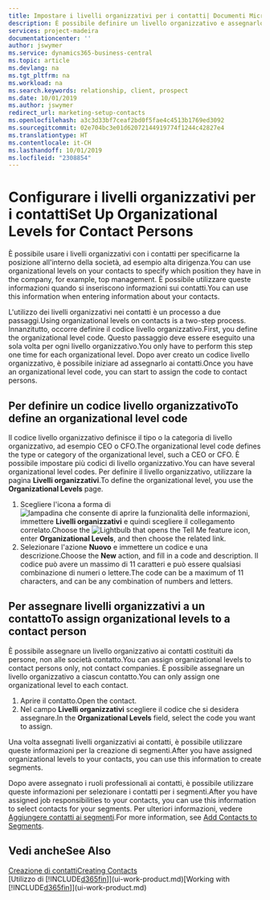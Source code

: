 ```yaml
---
title: Impostare i livelli organizzativi per i contatti| Documenti Microsoft
description: È possibile definire un livello organizzativo e assegnarlo al contatto per indicare la posizione all'interno della rispettiva società, ad esempio alta dirigenza.
services: project-madeira
documentationcenter: ''
author: jswymer
ms.service: dynamics365-business-central
ms.topic: article
ms.devlang: na
ms.tgt_pltfrm: na
ms.workload: na
ms.search.keywords: relationship, client, prospect
ms.date: 10/01/2019
ms.author: jswymer
redirect_url: marketing-setup-contacts
ms.openlocfilehash: a3c3d33bf7ceaf2bd0f5fae4c4513b1769ed3092
ms.sourcegitcommit: 02e704bc3e01d62072144919774f1244c42827e4
ms.translationtype: HT
ms.contentlocale: it-CH
ms.lasthandoff: 10/01/2019
ms.locfileid: "2308854"
---
```

# <a name="set-up-organizational-levels-for-contact-persons"></a><span data-ttu-id="2c061-103">Configurare i livelli organizzativi per i contatti</span><span class="sxs-lookup"><span data-stu-id="2c061-103">Set Up Organizational Levels for Contact Persons</span></span>
<span data-ttu-id="2c061-104">È possibile usare i livelli organizzativi con i contatti per specificarne la posizione all'interno della società, ad esempio alta dirigenza.</span><span class="sxs-lookup"><span data-stu-id="2c061-104">You can use organizational levels on your contacts to specify which position they have in the company, for example, top management.</span></span> <span data-ttu-id="2c061-105">È possibile utilizzare queste informazioni quando si inseriscono informazioni sui contatti.</span><span class="sxs-lookup"><span data-stu-id="2c061-105">You can use this information when entering information about your contacts.</span></span>

<span data-ttu-id="2c061-106">L'utilizzo dei livelli organizzativi nei contatti è un processo a due passaggi.</span><span class="sxs-lookup"><span data-stu-id="2c061-106">Using organizational levels on contacts is a two-step process.</span></span> <span data-ttu-id="2c061-107">Innanzitutto, occorre definire il codice livello organizzativo.</span><span class="sxs-lookup"><span data-stu-id="2c061-107">First, you define the organizational level code.</span></span> <span data-ttu-id="2c061-108">Questo passaggio deve essere eseguito una sola volta per ogni livello organizzativo.</span><span class="sxs-lookup"><span data-stu-id="2c061-108">You only have to perform this step one time for each organizational level.</span></span> <span data-ttu-id="2c061-109">Dopo aver creato un codice livello organizzativo, è possibile iniziare ad assegnarlo ai contatti.</span><span class="sxs-lookup"><span data-stu-id="2c061-109">Once you have an organizational level code, you can start to assign the code to contact persons.</span></span>

## <a name="to-define-an-organizational-level-code"></a><span data-ttu-id="2c061-110">Per definire un codice livello organizzativo</span><span class="sxs-lookup"><span data-stu-id="2c061-110">To define an organizational level code</span></span>
<span data-ttu-id="2c061-111">Il codice livello organizzativo definisce il tipo o la categoria di livello organizzativo, ad esempio CEO o CFO.</span><span class="sxs-lookup"><span data-stu-id="2c061-111">The organizational level code defines the type or category of the organizational level, such a CEO  or CFO.</span></span> <span data-ttu-id="2c061-112">È possibile impostare più codici di livello organizzativo.</span><span class="sxs-lookup"><span data-stu-id="2c061-112">You can have several organizational level codes.</span></span> <span data-ttu-id="2c061-113">Per definire il livello organizzativo, utilizzare la pagina **Livelli organizzativi**.</span><span class="sxs-lookup"><span data-stu-id="2c061-113">To define the organizational level, you use the **Organizational Levels** page.</span></span>

1. <span data-ttu-id="2c061-114">Scegliere l'icona a forma di ![lampadina che consente di aprire la funzionalità delle informazioni](media/ui-search/search_small.png "Informazioni sull'operazione che si desidera eseguire"), immettere **Livelli organizzativi** e quindi scegliere il collegamento correlato.</span><span class="sxs-lookup"><span data-stu-id="2c061-114">Choose the ![Lightbulb that opens the Tell Me feature](media/ui-search/search_small.png "Tell me what you want to do") icon, enter **Organizational Levels**, and then choose the related link.</span></span>
2. <span data-ttu-id="2c061-115">Selezionare l'azione **Nuovo** e immettere un codice e una descrizione.</span><span class="sxs-lookup"><span data-stu-id="2c061-115">Choose the **New** action, and fill in a code and description.</span></span> <span data-ttu-id="2c061-116">Il codice può avere un massimo di 11 caratteri e può essere qualsiasi combinazione di numeri o lettere.</span><span class="sxs-lookup"><span data-stu-id="2c061-116">The code can be a maximum of 11 characters, and can be any combination of numbers and letters.</span></span>

## <a name="to-assign-organizational-levels-to-a-contact-person"></a><span data-ttu-id="2c061-117">Per assegnare livelli organizzativi a un contatto</span><span class="sxs-lookup"><span data-stu-id="2c061-117">To assign organizational levels to a contact person</span></span>
<span data-ttu-id="2c061-118">È possibile assegnare un livello organizzativo ai contatti costituiti da persone, non alle società contatto.</span><span class="sxs-lookup"><span data-stu-id="2c061-118">You can assign organizational levels to contact persons only, not contact companies.</span></span> <span data-ttu-id="2c061-119">È possibile assegnare un livello organizzativo a ciascun contatto.</span><span class="sxs-lookup"><span data-stu-id="2c061-119">You can only assign one organizational level to each contact.</span></span>

1. <span data-ttu-id="2c061-120">Aprire il contatto.</span><span class="sxs-lookup"><span data-stu-id="2c061-120">Open the contact.</span></span>
2. <span data-ttu-id="2c061-121">Nel campo **Livelli organizzativi** scegliere il codice che si desidera assegnare.</span><span class="sxs-lookup"><span data-stu-id="2c061-121">In the **Organizational Levels** field, select the code you want to assign.</span></span>

<span data-ttu-id="2c061-122">Una volta assegnati livelli organizzativi ai contatti, è possibile utilizzare queste informazioni per la creazione di segmenti.</span><span class="sxs-lookup"><span data-stu-id="2c061-122">After you have assigned organizational levels to your contacts, you can use this information to create segments.</span></span>

<span data-ttu-id="2c061-123">Dopo avere assegnato i ruoli professionali ai contatti, è possibile utilizzare queste informazioni per selezionare i contatti per i segmenti.</span><span class="sxs-lookup"><span data-stu-id="2c061-123">After you have assigned job responsibilities to your contacts, you can use this information to select contacts for your segments.</span></span> <span data-ttu-id="2c061-124">Per ulteriori informazioni, vedere [Aggiungere contatti ai segmenti](marketing-add-contact-segment.md).</span><span class="sxs-lookup"><span data-stu-id="2c061-124">For more information, see [Add Contacts to Segments](marketing-add-contact-segment.md).</span></span>

## <a name="see-also"></a><span data-ttu-id="2c061-125">Vedi anche</span><span class="sxs-lookup"><span data-stu-id="2c061-125">See Also</span></span>
[<span data-ttu-id="2c061-126">Creazione di contatti</span><span class="sxs-lookup"><span data-stu-id="2c061-126">Creating Contacts</span></span>](marketing-create-contact-companies.md)  
<span data-ttu-id="2c061-127">[Utilizzo di [!INCLUDE[d365fin](includes/d365fin_md.md)]](ui-work-product.md)</span><span class="sxs-lookup"><span data-stu-id="2c061-127">[Working with [!INCLUDE[d365fin](includes/d365fin_md.md)]](ui-work-product.md)</span></span>  
